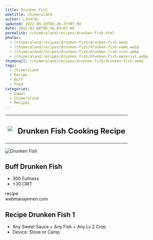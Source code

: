 ```yaml
---
title: Drunken Fish
webtitle: Chimeraland
author: L3n4r0x
updated: 2022-09-29T05:26:37+07:00
date: 2022-01-08T06:56:03+07:00
permalink: /chimeraland/recipes/drunken-fish.html
photos:
  - /chimeraland/recipes/drunken-fish/drunken-fish.webp
  - /chimeraland/recipes/drunken-fish/drunken-fish-name.webp
  - /chimeraland/recipes/drunken-fish/drunken-fish-icon.webp
  - /chimeraland/recipes/drunken-fish/drunken-fish-material.webp
thumbnail: /chimeraland/recipes/drunken-fish/drunken-fish.webp
tags:
  - Chimeraland
  - Recipe
  - Buff
  - Food
categories:
  - Games
  - Chimeraland
  - Recipes
---
```


<section id="bootstrap-wrapper"><link rel="stylesheet" href="https://cdn.statically.io/gh/dimaslanjaka/Web-Manajemen/40ac3225/css/bootstrap-4.5-wrapper.css"/><div class="row mb-2"><div class="col-md-12 mb-2"><table class="table" id="post-info"><tbody><tr><td><img class="d-inline-block me-2" src="/chimeraland/recipes/drunken-fish/drunken-fish-icon.webp" width="auto" height="auto"/></td><td><h1 class="fs-5">Drunken Fish Cooking Recipe</h1></td></tr></tbody></table></div></div><div class="card mb-2"><div class="row g-0"><div class="col-sm-4 position-relative mb-2"><img src="/chimeraland/recipes/drunken-fish/drunken-fish-material.webp" class="card-img fit-cover w-100 h-100" alt="Drunken Fish" data-fancybox="true"/></div><div class="col-sm-8 mb-2"><div class="card-body"><h2 class="card-title fs-5">Buff Drunken Fish</h2><div class="card-text"><ul><li>300 Fullness</li><li>+30 CRIT</li></ul></div><span class="badge rounded-pill bg-dark">recipe</span></div><div class="card-footer text-end text-muted">webmanajemen.com</div></div></div></div><div class="row mb-2"><div class="col-12 col-lg-6 recipe-item mb-2"><div class="card"><div class="card-body"><h2 class="card-title fs-5">Recipe Drunken Fish 1</h2><div class="card-text"><ul><li>Any Sweet Sauce<span> + </span>Any Fish<span> + </span>Any Lv.2 Crop</li><li>Device: Stove or Camp</li></ul></div></div></div></div></div></section>